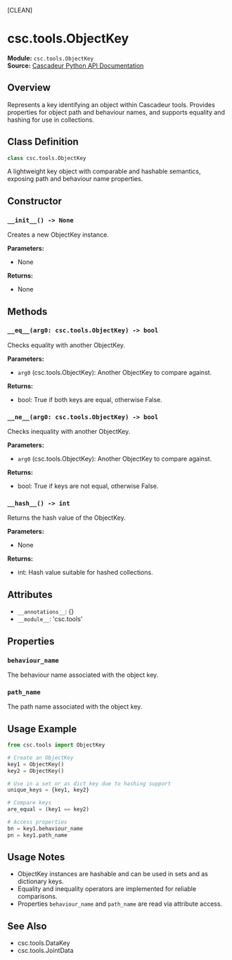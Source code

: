 [CLEAN]
<!-- Cleaned by batch script 2025-08-22 23:45 | Original: 8ac49b36 -->

# csc.tools.ObjectKey

**Module:** `csc.tools.ObjectKey`  
**Source:** [Cascadeur Python API Documentation](https://cascadeur.com/python-api/_generate/csc.tools.ObjectKey.html)

## Overview

Represents a key identifying an object within Cascadeur tools. Provides properties for object path and behaviour names, and supports equality and hashing for use in collections.

## Class Definition

```python
class csc.tools.ObjectKey
```

A lightweight key object with comparable and hashable semantics, exposing path and behaviour name properties.

## Constructor

### `__init__() -> None`

Creates a new ObjectKey instance.

**Parameters:**
- None

**Returns:**
- None

## Methods

### `__eq__(arg0: csc.tools.ObjectKey) -> bool`

Checks equality with another ObjectKey.

**Parameters:**
- `arg0` (csc.tools.ObjectKey): Another ObjectKey to compare against.

**Returns:**
- bool: True if both keys are equal, otherwise False.

### `__ne__(arg0: csc.tools.ObjectKey) -> bool`

Checks inequality with another ObjectKey.

**Parameters:**
- `arg0` (csc.tools.ObjectKey): Another ObjectKey to compare against.

**Returns:**
- bool: True if keys are not equal, otherwise False.

### `__hash__() -> int`

Returns the hash value of the ObjectKey.

**Parameters:**
- None

**Returns:**
- int: Hash value suitable for hashed collections.

## Attributes

- `__annotations__`: {}
- `__module__`: 'csc.tools'

## Properties

### `behaviour_name`

The behaviour name associated with the object key.

### `path_name`

The path name associated with the object key.

## Usage Example

```python
from csc.tools import ObjectKey

# Create an ObjectKey
key1 = ObjectKey()
key2 = ObjectKey()

# Use in a set or as dict key due to hashing support
unique_keys = {key1, key2}

# Compare keys
are_equal = (key1 == key2)

# Access properties
bn = key1.behaviour_name
pn = key1.path_name
```

## Usage Notes

- ObjectKey instances are hashable and can be used in sets and as dictionary keys.
- Equality and inequality operators are implemented for reliable comparisons.
- Properties `behaviour_name` and `path_name` are read via attribute access.

## See Also

- csc.tools.DataKey
- csc.tools.JointData